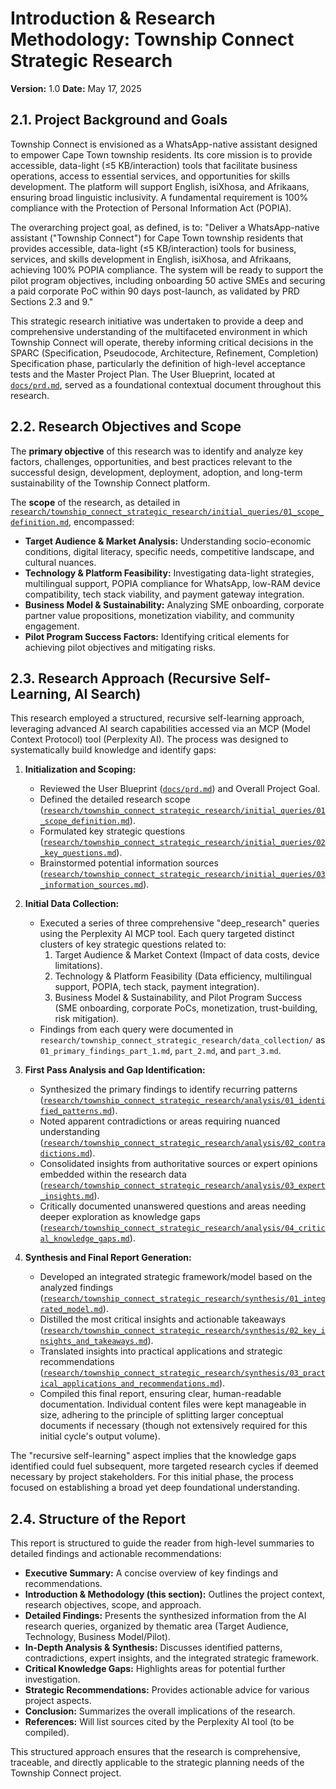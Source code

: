 # Introduction & Research Methodology: Township Connect Strategic Research

**Version:** 1.0
**Date:** May 17, 2025

## 2.1. Project Background and Goals

Township Connect is envisioned as a WhatsApp-native assistant designed to empower Cape Town township residents. Its core mission is to provide accessible, data-light (≤5 KB/interaction) tools that facilitate business operations, access to essential services, and opportunities for skills development. The platform will support English, isiXhosa, and Afrikaans, ensuring broad linguistic inclusivity. A fundamental requirement is 100% compliance with the Protection of Personal Information Act (POPIA).

The overarching project goal, as defined, is to: "Deliver a WhatsApp-native assistant ("Township Connect") for Cape Town township residents that provides accessible, data-light (≤5 KB/interaction) tools for business, services, and skills development in English, isiXhosa, and Afrikaans, achieving 100% POPIA compliance. The system will be ready to support the pilot program objectives, including onboarding 50 active SMEs and securing a paid corporate PoC within 90 days post-launch, as validated by PRD Sections 2.3 and 9."

This strategic research initiative was undertaken to provide a deep and comprehensive understanding of the multifaceted environment in which Township Connect will operate, thereby informing critical decisions in the SPARC (Specification, Pseudocode, Architecture, Refinement, Completion) Specification phase, particularly the definition of high-level acceptance tests and the Master Project Plan. The User Blueprint, located at [`docs/prd.md`](docs/prd.md), served as a foundational contextual document throughout this research.

## 2.2. Research Objectives and Scope

The **primary objective** of this research was to identify and analyze key factors, challenges, opportunities, and best practices relevant to the successful design, development, deployment, adoption, and long-term sustainability of the Township Connect platform.

The **scope** of the research, as detailed in [`research/township_connect_strategic_research/initial_queries/01_scope_definition.md`](research/township_connect_strategic_research/initial_queries/01_scope_definition.md:1), encompassed:
*   **Target Audience & Market Analysis:** Understanding socio-economic conditions, digital literacy, specific needs, competitive landscape, and cultural nuances.
*   **Technology & Platform Feasibility:** Investigating data-light strategies, multilingual support, POPIA compliance for WhatsApp, low-RAM device compatibility, tech stack viability, and payment gateway integration.
*   **Business Model & Sustainability:** Analyzing SME onboarding, corporate partner value propositions, monetization viability, and community engagement.
*   **Pilot Program Success Factors:** Identifying critical elements for achieving pilot objectives and mitigating risks.

## 2.3. Research Approach (Recursive Self-Learning, AI Search)

This research employed a structured, recursive self-learning approach, leveraging advanced AI search capabilities accessed via an MCP (Model Context Protocol) tool (Perplexity AI). The process was designed to systematically build knowledge and identify gaps:

1.  **Initialization and Scoping:**
    *   Reviewed the User Blueprint ([`docs/prd.md`](docs/prd.md)) and Overall Project Goal.
    *   Defined the detailed research scope ([`research/township_connect_strategic_research/initial_queries/01_scope_definition.md`](research/township_connect_strategic_research/initial_queries/01_scope_definition.md:1)).
    *   Formulated key strategic questions ([`research/township_connect_strategic_research/initial_queries/02_key_questions.md`](research/township_connect_strategic_research/initial_queries/02_key_questions.md:1)).
    *   Brainstormed potential information sources ([`research/township_connect_strategic_research/initial_queries/03_information_sources.md`](research/township_connect_strategic_research/initial_queries/03_information_sources.md:1)).

2.  **Initial Data Collection:**
    *   Executed a series of three comprehensive "deep_research" queries using the Perplexity AI MCP tool. Each query targeted distinct clusters of key strategic questions related to:
        1.  Target Audience & Market Context (Impact of data costs, device limitations).
        2.  Technology & Platform Feasibility (Data efficiency, multilingual support, POPIA, tech stack, payment integration).
        3.  Business Model & Sustainability, and Pilot Program Success (SME onboarding, corporate PoCs, monetization, trust-building, risk mitigation).
    *   Findings from each query were documented in `research/township_connect_strategic_research/data_collection/` as `01_primary_findings_part_1.md`, `part_2.md`, and `part_3.md`.

3.  **First Pass Analysis and Gap Identification:**
    *   Synthesized the primary findings to identify recurring patterns ([`research/township_connect_strategic_research/analysis/01_identified_patterns.md`](research/township_connect_strategic_research/analysis/01_identified_patterns.md:1)).
    *   Noted apparent contradictions or areas requiring nuanced understanding ([`research/township_connect_strategic_research/analysis/02_contradictions.md`](research/township_connect_strategic_research/analysis/02_contradictions.md:1)).
    *   Consolidated insights from authoritative sources or expert opinions embedded within the research data ([`research/township_connect_strategic_research/analysis/03_expert_insights.md`](research/township_connect_strategic_research/analysis/03_expert_insights.md:1)).
    *   Critically documented unanswered questions and areas needing deeper exploration as knowledge gaps ([`research/township_connect_strategic_research/analysis/04_critical_knowledge_gaps.md`](research/township_connect_strategic_research/analysis/04_critical_knowledge_gaps.md:1)).

4.  **Synthesis and Final Report Generation:**
    *   Developed an integrated strategic framework/model based on the analyzed findings ([`research/township_connect_strategic_research/synthesis/01_integrated_model.md`](research/township_connect_strategic_research/synthesis/01_integrated_model.md:1)).
    *   Distilled the most critical insights and actionable takeaways ([`research/township_connect_strategic_research/synthesis/02_key_insights_and_takeaways.md`](research/township_connect_strategic_research/synthesis/02_key_insights_and_takeaways.md:1)).
    *   Translated insights into practical applications and strategic recommendations ([`research/township_connect_strategic_research/synthesis/03_practical_applications_and_recommendations.md`](research/township_connect_strategic_research/synthesis/03_practical_applications_and_recommendations.md:1)).
    *   Compiled this final report, ensuring clear, human-readable documentation. Individual content files were kept manageable in size, adhering to the principle of splitting larger conceptual documents if necessary (though not extensively required for this initial cycle's output volume).

The "recursive self-learning" aspect implies that the knowledge gaps identified could fuel subsequent, more targeted research cycles if deemed necessary by project stakeholders. For this initial phase, the process focused on establishing a broad yet deep foundational understanding.

## 2.4. Structure of the Report

This report is structured to guide the reader from high-level summaries to detailed findings and actionable recommendations:
*   **Executive Summary:** A concise overview of key findings and recommendations.
*   **Introduction & Methodology (this section):** Outlines the project context, research objectives, scope, and approach.
*   **Detailed Findings:** Presents the synthesized information from the AI research queries, organized by thematic area (Target Audience, Technology, Business Model/Pilot).
*   **In-Depth Analysis & Synthesis:** Discusses identified patterns, contradictions, expert insights, and the integrated strategic framework.
*   **Critical Knowledge Gaps:** Highlights areas for potential further investigation.
*   **Strategic Recommendations:** Provides actionable advice for various project aspects.
*   **Conclusion:** Summarizes the overall implications of the research.
*   **References:** Will list sources cited by the Perplexity AI tool (to be compiled).

This structured approach ensures that the research is comprehensive, traceable, and directly applicable to the strategic planning needs of the Township Connect project.